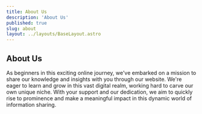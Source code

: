 ```yaml
---
title: About Us
description: 'About Us'
published: true
slug: about
layout: ../layouts/BaseLayout.astro
---
```

<!-- about us page -->
<div class="w-1/2">

<div class="text-2xl py-4">
  
</div>
<section class="bg-gray-900">
        <div class="py-8 px-4 mx-auto max-w-screen-xl text-center lg:py-16 lg:px-12">
            <div class="inline-flex justify-between items-center py-1 px-1 pr-4 mb-7 text-sm text-gray-700 rounded-full bg-gray-800">
            </div><h1 class="mb-4 text-4xl font-extrabold tracking-tight leading-none text-gray-900 md:text-5l text-white">About Us</h1>
            <p class="bio text-white">
              As beginners in this exciting online journey, we've embarked on a mission to share our knowledge and insights with you through our website. We're eager to learn and grow in this vast digital realm, working hard to carve our own unique niche. With your support and our dedication, we aim to quickly rise to prominence and make a meaningful impact in this dynamic world of information sharing.
            </p>
        </div>
      </section>
</div>
